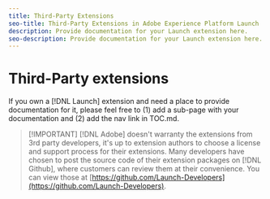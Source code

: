 ```yaml
---
title: Third-Party Extensions
seo-title: Third-Party Extensions in Adobe Experience Platform Launch
description: Provide documentation for your Launch extension here.
seo-description: Provide documentation for your Launch extension here.
---
```


# Third-Party extensions

If you own a [!DNL Launch] extension and need a place to provide documentation for it, please feel free to (1) add a sub-page with your documentation and (2) add the nav link in TOC.md.

>[!IMPORTANT]  [!DNL Adobe] doesn't warranty the extensions from 3rd party developers, it's up to extension authors to choose a license and support process for their extensions. Many developers have chosen to post the source code of their extension packages on [!DNL Github], where customers can review them at their convenience. You can view those at [https://github.com/Launch-Developers](https://github.com/Launch-Developers).
